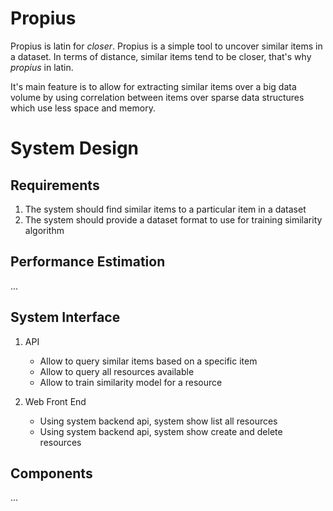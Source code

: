 # Propius

Propius is latin for *closer*. Propius is a simple tool to uncover similar items in a dataset. In terms of distance, similar items tend to be closer, that's why _propius_ in latin.

It's main feature is to allow for extracting similar items over a big data volume by using correlation between items over sparse data structures which use less space and memory.

# System Design

## Requirements


1. The system should find similar items to a particular item in a dataset
2. The system should provide a dataset format to use for training similarity algorithm

## Performance Estimation
...

## System Interface

1. API
	- Allow to query similar items based on a specific item
	- Allow to query all resources available
	- Allow to train similarity model for a resource

2. Web Front End
	- Using system backend api, system show list all resources
	- Using system backend api, system show create and delete resources

## Components

...
